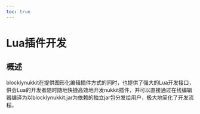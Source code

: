 ```yaml
---  
toc: true  
---  
```

# Lua插件开发  
## 概述  
blocklynukkit在提供图形化编辑插件方式的同时，也提供了强大的Lua开发接口，供会Lua的开发者随时随地快捷高效地开发nukkit插件，并可以直接通过在线编辑器编译为以blocklynukkit.jar为依赖的独立jar包分发给用户，极大地简化了开发流程。